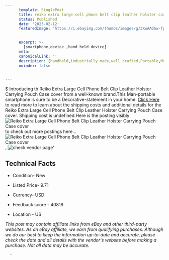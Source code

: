 ```yaml
---
      template: SinglePost
      title: reiko extra large cell phone belt clip leather holster carrying pouch case cover
      status: Published
      date: '2023-02-12'
      featuredImage: 'https://i.ebayimg.com/thumbs/images/g/3XwAAOSw-fphgXPk/s-l225.jpg'
       

      excerpt: >-
        [smartphone,device ,hand held device]
      meta:
      canonicalLink: ''
      description: [handheld,industrially made,well crafted,Portable,Mobile,Compact,Convenient,Lightweight,Maneuverable,Man-portable,Miniature,Carriable,Hand-held,Light,Holdable,Transportable,Mobile device,Pocket-sized,On-the-go,Wireless,Cordless,Compact size,Convenient size, smartphone,device ,hand held device]
      noindex: false
      

---
```

$
      Introducing th Reiko Extra Large Cell Phone Belt Clip Leather Holster Carrying Pouch Case cover from a well-known brand.This Man-portable smartphone is sure to be a Decorative-statement in your home. [Click Here](https://www.ebay.com/itm/334071916616?hash=item4dc83ce848%3Ag%3A3XwAAOSw-fphgXPk&mkevt=1&mkcid=1&mkrid=711-53200-19255-0&campid=%253CePNCampaignId%253E&customid=%253CreferenceId%253E&toolid=10049) to read more to learn about the shipping costs and additional details for the Reiko Extra Large Cell Phone Belt Clip Leather Holster Carrying Pouch Case cover. Shipping cost is undefined.Here is the posting visibly ![Reiko Extra Large Cell Phone Belt Clip Leather Holster Carrying Pouch Case cover](https://i.ebayimg.com/thumbs/images/g/3XwAAOSw-fphgXPk/s-l225.jpg) to check out more postings here... ![Reiko Extra Large Cell Phone Belt Clip Leather Holster Carrying Pouch Case cover](https://i.ebayimg.com/images/g/3XwAAOSw-fphgXPk/s-l1600.jpg), ![check vendor page](https://origin-galleryplus.ebayimg.com/ws/web/334071916616_2_0_1/225x225.jpg,https://origin-galleryplus.ebayimg.com/ws/web/334071916616_3_0_1/225x225.jpg,https://origin-galleryplus.ebayimg.com/ws/web/334071916616_4_0_1/225x225.jpg,https://origin-galleryplus.ebayimg.com/ws/web/334071916616_5_0_1/225x225.jpg,https://origin-galleryplus.ebayimg.com/ws/web/334071916616_6_0_1/225x225.jpg,https://origin-galleryplus.ebayimg.com/ws/web/334071916616_7_0_1/225x225.jpg,https://origin-galleryplus.ebayimg.com/ws/web/334071916616_8_0_1/225x225.jpg,https://origin-galleryplus.ebayimg.com/ws/web/334071916616_9_0_1/225x225.jpg,https://origin-galleryplus.ebayimg.com/ws/web/334071916616_10_0_1/225x225.jpg,https://origin-galleryplus.ebayimg.com/ws/web/334071916616_11_0_1/225x225.jpg,https://origin-galleryplus.ebayimg.com/ws/web/334071916616_12_0_1/225x225.jpg)'

      

 ## Technical Facts 



     
      

 - Condition- New 


      

 - Listed Price- 9.71 


      

 - Currency- USD 


      

 - Feedback score - 40818 


      

 - Location - US 


      
      

 *_This post may contain affiliate links from eBay and other third-party websites. As an eBay affiliate, we earn from qualifying purchases. Although we do our best to keep the information up-to-date and accurate, please check the date and all details with the vendor's website before making a purchase. Not all data may be accurate._*




      -
